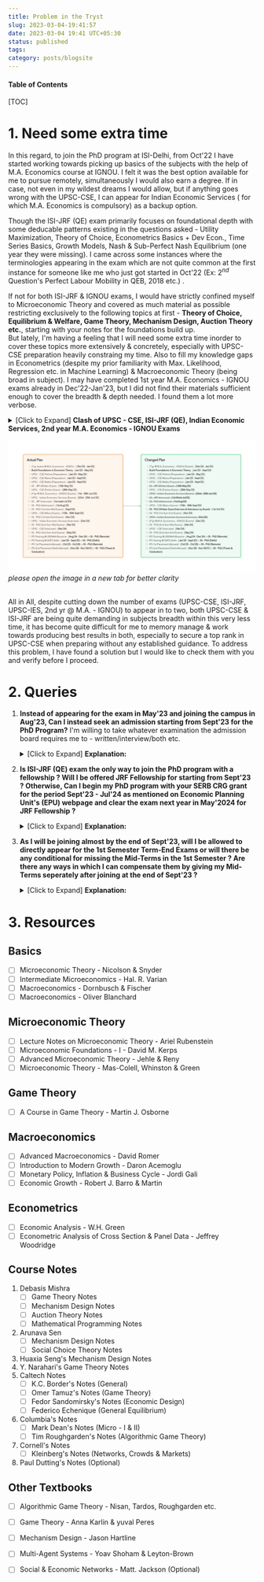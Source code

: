 ```yaml
---
title: Problem in the Tryst
slug: 2023-03-04-19:41:57
date: 2023-03-04 19:41 UTC+05:30
status: published
tags:
category: posts/blogsite
---
```



<h4>Table of Contents</h4>
[TOC]


# 1. Need some extra time 

In this regard, to join the PhD program at ISI-Delhi,  from Oct'22 I have started working towards picking up basics of the subjects with the help of M.A. Economics course at IGNOU. I felt it was the best option available for me to pursue remotely, simultaneously I would also earn a degree. If in case, not even in my wildest dreams I would allow, but if anything goes wrong with the UPSC-CSE, I can appear for Indian Economic Services ( for which M.A. Economics is compulsory) as a backup option. 

Though the ISI-JRF (QE) exam primarily focuses on foundational depth with some deducable patterns existing in the questions asked - Utility Maximization, Theory of Choice, Econometrics Basics + Dev Econ., Time Series Basics, Growth Models, Nash & Sub-Perfect Nash Equilibrium (one year they were missing). I came across some instances where the terminologies appearing in the exam which are not quite common at the first instance for someone like me who just got started in Oct'22 (Ex: $2^{nd}$ Question's Perfect Labour Mobility in QEB, 2018 etc.) .

If not for both ISI-JRF & IGNOU exams, I would have strictly confined myself to Microeconomic Theory and covered as much material as possible restricting exclusively to the following topics at first - **Theory of Choice, Equilibrium & Welfare, Game Theory, Mechanism Design, Auction Theory etc.**, starting with your notes for the foundations build up.  
But lately, I'm having a feeling that I will need some extra time inorder to cover these topics more extensively & concretely, especially with UPSC-CSE preparation heavily constraing my time. Also to fill my knowledge gaps in Econometrics (despite my prior familiarity with Max. Likelihood, Regression etc. in Machine Learning) & Macroeconomic Theory (being broad in subject). I may have completed 1st year M.A. Economics - IGNOU exams already in Dec'22-Jan'23, but I did not find their materials sufficient enough to cover the breadth & depth needed. I found them a lot more verbose.
<br>
<details>
<summary>[Click to Expand] <strong>Clash of UPSC - CSE, ISI-JRF (QE), Indian Economic Services, 2nd year M.A. Economics - IGNOU Exams </strong></summary>
<br>
UPSC-CSE being primarily a memory-based exam and me aiming for securing a top-rank in it, a major portion of my day-time gets consumed by it, in addition its Mathematics Syllabus is more wider than deeper (almost equivalent to M.Sc Level). If it is not for Mathematics & its vast syllabus (advantage is fetches more marks), UPSC-CSE would have been much easier to be done away with.
All of the exams happening around the same months is making it quite difficult for me to optimally allocate my attention & memory to obtain the best results in all. To my luck/bad-luck 2nd year M.A. Economics exams of IGNOU and Indian Economic Services are clashing with the exam dates, preparation for these two has been demanding a lot of my head memory more than others, both of them are verbose. <br>
So, for their sheer size in material and also clashing of dates, I have decided not to appear for Indian Economic Services Exam this year & postponed my plan to give my 2nd year M.A. Economics exams of IGNOU to Dec'2023. <br>
With this, only two exams remain - UPSC-CSE (Prelims in May'23 & Mains in Sept'23) & ISI-JRF (in May'23) to tackle currently, yet both being in May'2023 (UPSC - Prelims) with contrasting demands of the subjects, especially memory management which is heaviy required for UPSC-CSE. In addition to this, QEA of ISI-JRF (QE) requires Probability & Statistics, Optimization etc. (though not very deeply), UPSC-CSE (Maths) held in Sept'23 demands primary focus on ODEs, PDEs, Mathematical Physics - Mechanics, Fluid Dynamics, Group Theory, Real Analysis etc., with only Linear Algebra & Calculus being common to both.
<br>
</details>

<p>
<img src="/images/Targets%20&%20Planning.png"></img>
<em>please open the image in a new tab for better clarity</em>
</p><br>
All in All, despite cutting down the number of exams (UPSC-CSE, ISI-JRF, UPSC-IES, 2nd yr @ M.A. - IGNOU) to appear in to two, both UPSC-CSE & ISI-JRF are being quite demanding in subjects breadth within this very less time, it has become quite difficult for me to memory manage & work towards producing best results in both, especially to secure a top rank in UPSC-CSE when preparing without any established guidance. To address this problem, I have found a solution but I would like to check them with you and verify before I proceed. 

# 2. Queries 

1. **Instead of appearing for the exam in May'23 and joining the campus in Aug'23, Can I instead seek an admission starting from Sept'23 for the PhD Program?** I'm willing to take whatever examination the admission board requires me to - written/interview/both etc.
   <details>
   <summary>[Click to Expand] <strong>Explanation:</strong></summary>
   Since, it is being difficult to memory manage for both exams UPSC-CSE & ISI-JRF being held in May'23. In this regard, taking note of the exception that exists on ISI's - Economics Planning Unit webpage attached below. Can I seek an admission instead by taking the examination test the admission board requires me in order to start from Sept'23 ? <br>
   
   <p><img src="/images/JRF%20Webpage.png"></img></p><br>
   By doing this, I can provide maximum attention <strong>towards securing a top-rank in UPSC-CSE</strong> at first and finish the written exams by Sept'23. Also, this would provide me more than enough time (since I have started Economics only in Oct'22) to concretely establish my foundations strongly in Micro Theory - Choice, Equilibrium  & Welfare, Game Theory, Mechanism Design,  Auctions & Network Theory. Additionally, this will give me enough time to fill my knowledge gaps in Econometrics & Macro Theory (emphasising on parts involving micro elements) lot more beyond the demands of the ISI-JRF Exam. <br>
   Above all, I get to have enough time to do an in-depth analysis on some recent papers and understand the trends and directions of research more concretely. 
   By getting done away with UPSC-CSE exam (securing a top-rank), I can whole-heartedly dedicate myself to research without having to worry about career planning and family at home much. 
   </details>
2. **Is ISI-JRF (QE) exam the only way to join the PhD program with a fellowship ? Will I be offered JRF Fellowship for starting from Sept'23 ? Otherwise, Can I begin my PhD program with your SERB CRG grant for the period Sept'23 - Jul'24 as mentioned on Economic Planning Unit's (EPU) webpage and clear the exam next year in May'2024 for JRF Fellowship ?** 
   <details>
   <summary>[Click to Expand] <strong>Explanation:</strong></summary>
   Going by the instructions mentioned on the EPU's PhD program webpage, I will probably be ineligible for JRF Fellowship untill I clear the exam in the next year (2024) since I'm planning to get my admission in PhD program starting from Sept'23. In this regard, I would like to know whether after clearing the test with admission board will you be able to offer me fellowship in equivalent terms from  your SERB CRG grant as mentioned on EPU's Announcements webpage, attached below.<br>
   <p><img src="/images/SERB%20Grant.png"></img> </p><br>
   Also, with no doubts in my mind. I will clear UPSC-CSE this year and will not require any JRF Fellowship starting after Aug'24, except for travel grants, book-purchases, journal access etc.
   </details>
3. **As I will be joining almost by the end of Sept'23, will I be allowed to directly appear for the 1st Semester Term-End Exams or will there be any conditional for missing the Mid-Terms in the 1st Semester ? Are there any ways in which I can compensate them by giving my Mid-Terms seperately after joining at the end of Sept'23 ?** 
   <details>
   <summary>[Click to Expand] <strong>Explanation:</strong></summary>
   Since, joining in Sept'23 will provide me good enough time, I will by default finish off reading the standard references related to courses in the1st semester, except for the seminar courses before taking admission in Sept'23. For a quick reference, I will mention a list of resources below for you to verify and suggest any additions or corrections necessary. I am ready to take whatever conditional the authority will seek from me to compensate for the mid-terms. 
   </details>


# 3. Resources

## Basics
- [ ] Microeconomic Theory - Nicolson & Snyder
- [ ] Intermediate Microeconomics - Hal. R. Varian
- [ ] Macroeconomics - Dornbusch & Fischer
- [ ] Macroeconomics - Oliver Blanchard

## Microeconomic Theory
- [ ] Lecture Notes on Microeconomic Theory - Ariel Rubenstein
- [ ] Microeconomic Foundations - I - David M. Kerps
- [ ] Advanced Microeconomic Theory - Jehle & Reny
- [ ] Microeconomic Theory - Mas-Colell, Whinston & Green

## Game Theory
- [ ] A Course in Game Theory - Martin J. Osborne

## Macroeconomics
- [ ] Advanced Macroeconomics - David Romer
- [ ] Introduction to Modern Growth - Daron Acemoglu
- [ ] Monetary Policy, Inflation & Business Cycle - Jordi Gali
- [ ] Economic Growth - Robert J. Barro & Martin

## Econometrics
- [ ] Economic Analysis - W.H. Green
- [ ] Econometric Analysis of Cross Section & Panel Data - Jeffrey Woodridge

## Course Notes
1. Debasis Mishra
	- [ ] Game Theory Notes
	- [ ] Mechanism Design Notes
	- [ ] Auction Theory Notes
	- [ ] Mathematical Programming Notes 
2. Arunava Sen
	- [ ] Mechanism Design Notes
	- [ ] Social Choice Theory Notes 
3. Huaxia Seng's Mechanism Design Notes
4. Y. Narahari's Game Theory Notes
5. Caltech Notes
	- [ ] K.C. Border's Notes (General)
	- [ ] Omer Tamuz's Notes (Game Theory)
	- [ ] Fedor Sandomirsky's Notes (Economic Design)
	- [ ] Federico Echenique (General Equilibrium)
6. Columbia's Notes
	- [ ] Mark Dean's Notes (Micro - I & II)
	- [ ] Tim Roughgarden's Notes (Algorithmic Game Theory)
7. Cornell's Notes
	- [ ] Kleinberg's Notes (Networks, Crowds & Markets)
8. Paul Dutting's Notes (Optional)

## Other Textbooks
- [ ] Algorithmic Game Theory - Nisan, Tardos, Roughgarden etc.
- [ ] Game Theory - Anna Karlin & yuval Peres
- [ ] Mechanism Design - Jason Hartline
- [ ] Multi-Agent Systems - Yoav Shoham & Leyton-Brown
- [ ] Social & Economic Networks - Matt. Jackson (Optional)


